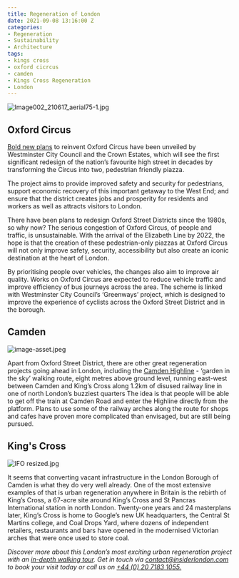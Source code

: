 ```yaml
---
title: Regeneration of London
date: 2021-09-08 13:16:00 Z
categories:
- Regeneration
- Sustainability
- Architecture
tags:
- kings cross
- oxford cicrcus
- camden
- Kings Cross Regeneration
- London
---
```


![Image002_210617_aerial75-1.jpg](/uploads/Image002_210617_aerial75-1.jpg)

## Oxford Circus

[Bold new plans](https://osd.london/project/oxford-circus/) to reinvent Oxford Circus have been unveiled by Westminster City Council and the Crown Estates, which will see the first significant redesign of the nation’s favourite high street in decades by transforming the Circus into two, pedestrian friendly piazza.

The project aims to provide improved safety and security for pedestrians, support economic recovery of this important getaway to the West End; and ensure that the district creates jobs and prosperity for residents and workers as well as attracts visitors to London.

There have been plans to redesign Oxford Street Districts since the 1980s, so why now? The serious congestion of Oxford Circus, of people and traffic, is unsustainable. With the arrival of the Elizabeth Line by 2022, the hope is that the creation of these pedestrian-only piazzas at Oxford Circus will not only improve safety, security, accessibility but also create an iconic destination at the heart of London.

By prioritising people over vehicles, the changes also aim to improve air quality. Works on Oxford Circus are expected to reduce vehicle traffic and improve efficiency of bus journeys across the area. The scheme is linked with Westminster City Council’s ‘Greenways’ project, which is designed to improve the experience of cyclists across the Oxford Street District and in the borough.

## Camden

![image-asset.jpeg](/uploads/image-asset.jpeg)

Apart from Oxford Street District, there are other great regeneration projects going ahead in London, including the [Camden Highline](https://www.camdenhighline.com/) - ‘garden in the sky’ walking route, eight metres above ground level, running east-west between Camden and King’s Cross along 1.2km of disused railway line in one of north London’s buzziest quarters The idea is that people will be able to get off the train at Camden Road and enter the Highline directly from the platform.
Plans to use some of the railway arches along the route for shops and cafes have proven more complicated than envisaged, but are still being pursued.

## King's Cross

![IFO resized.jpg](/uploads/IFO%20resized.jpg)

It seems that converting vacant infrastructure in the London Borough of Camden is what they do very well already.
One of the most extensive examples of that is urban regeneration anywhere in Britain is the rebirth of King’s Cross, a 67-acre site around King’s Cross and St Pancras International station in north London. Twenty-one years and 24 masterplans later, King’s Cross is home to Google’s new UK headquarters, the Central St Martins college, and Coal Drops Yard, where dozens of independent retailers, restaurants and bars have opened in the modernised Victorian arches that were once used to store coal.


*Discover more about this London’s most exciting urban regeneration project with an [in-depth walking tour](https://www.insiderlondon.com/london/educational-tours/kings-cross-regeneration/). Get in touch via [contact@insiderlondon.com](https://www.insiderlondon.com/contact-us/) to book your visit today or call us on  [+44 (0) 20 7183 1055.](https://www.insiderlondon.com/contact-us/)*